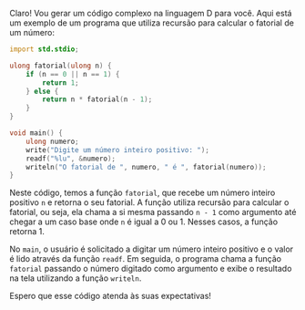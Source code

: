 Claro! Vou gerar um código complexo na linguagem D para você. Aqui está um exemplo de um programa que utiliza recursão para calcular o fatorial de um número:

```d
import std.stdio;

ulong fatorial(ulong n) {
    if (n == 0 || n == 1) {
        return 1;
    } else {
        return n * fatorial(n - 1);
    }
}

void main() {
    ulong numero;
    write("Digite um número inteiro positivo: ");
    readf("%lu", &numero);
    writeln("O fatorial de ", numero, " é ", fatorial(numero));
}
```

Neste código, temos a função `fatorial`, que recebe um número inteiro positivo `n` e retorna o seu fatorial. A função utiliza recursão para calcular o fatorial, ou seja, ela chama a si mesma passando `n - 1` como argumento até chegar a um caso base onde `n` é igual a 0 ou 1. Nesses casos, a função retorna 1.

No `main`, o usuário é solicitado a digitar um número inteiro positivo e o valor é lido através da função `readf`. Em seguida, o programa chama a função `fatorial` passando o número digitado como argumento e exibe o resultado na tela utilizando a função `writeln`.

Espero que esse código atenda às suas expectativas!